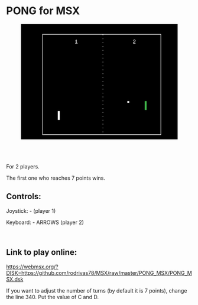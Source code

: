 
PONG for MSX  
============
  
  <figure>
<img src="https://github.com/rodrivas78/MSX/raw/master/PONG_MSX/screenshots/pong_1.png" alt="header image" width="432" height="312">	
</figure>
</br>  
</br>  

For  2 players.

The first one who reaches 7 points wins.  


  Controls:
  ----------

   Joystick:    - (player 1)

   Keyboard:   - ARROWS  (player 2)
    
   </br>  
        
  
  Link to play online:
  --------------------

  https://webmsx.org/?DISK=https://github.com/rodrivas78/MSX/raw/master/PONG_MSX/PONG_MSX.dsk

   
If you want to adjust the number of turns (by default it is 7 points), change the line 340. Put the value of C and D.
